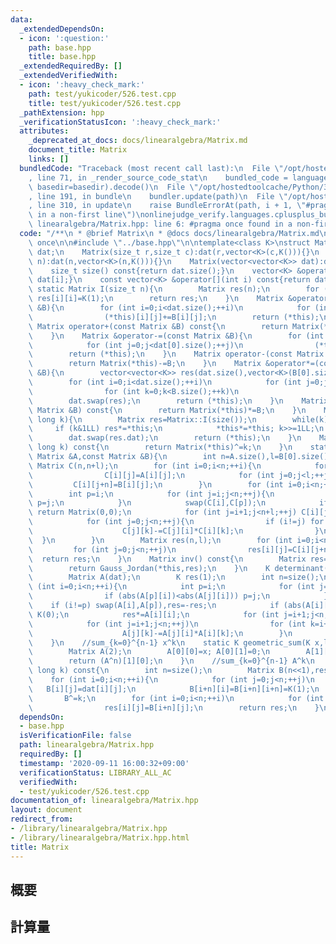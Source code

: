 ```yaml
---
data:
  _extendedDependsOn:
  - icon: ':question:'
    path: base.hpp
    title: base.hpp
  _extendedRequiredBy: []
  _extendedVerifiedWith:
  - icon: ':heavy_check_mark:'
    path: test/yukicoder/526.test.cpp
    title: test/yukicoder/526.test.cpp
  _pathExtension: hpp
  _verificationStatusIcon: ':heavy_check_mark:'
  attributes:
    _deprecated_at_docs: docs/linearalgebra/Matrix.md
    document_title: Matrix
    links: []
  bundledCode: "Traceback (most recent call last):\n  File \"/opt/hostedtoolcache/Python/3.8.5/x64/lib/python3.8/site-packages/onlinejudge_verify/documentation/build.py\"\
    , line 71, in _render_source_code_stat\n    bundled_code = language.bundle(stat.path,\
    \ basedir=basedir).decode()\n  File \"/opt/hostedtoolcache/Python/3.8.5/x64/lib/python3.8/site-packages/onlinejudge_verify/languages/cplusplus.py\"\
    , line 191, in bundle\n    bundler.update(path)\n  File \"/opt/hostedtoolcache/Python/3.8.5/x64/lib/python3.8/site-packages/onlinejudge_verify/languages/cplusplus_bundle.py\"\
    , line 310, in update\n    raise BundleErrorAt(path, i + 1, \"#pragma once found\
    \ in a non-first line\")\nonlinejudge_verify.languages.cplusplus_bundle.BundleErrorAt:\
    \ linearalgebra/Matrix.hpp: line 6: #pragma once found in a non-first line\n"
  code: "/**\n * @brief Matrix\n * @docs docs/linearalgebra/Matrix.md\n */\n\n#pragma\
    \ once\n\n#include \"../base.hpp\"\n\ntemplate<class K>\nstruct Matrix{\n    vector<vector<K>>\
    \ dat;\n    Matrix(size_t r,size_t c):dat(r,vector<K>(c,K())){}\n    Matrix(size_t\
    \ n):dat(n,vector<K>(n,K())){}\n    Matrix(vector<vector<K>> dat):dat(dat){}\n\
    \    size_t size() const{return dat.size();}\n    vector<K> &operator[](int i){return\
    \ dat[i];}\n    const vector<K> &operator[](int i) const{return dat[i];}\n   \
    \ static Matrix I(size_t n){\n        Matrix res(n);\n        for (int i=0;i<n;++i)\
    \ res[i][i]=K(1);\n        return res;\n    }\n    Matrix &operator+=(const Matrix\
    \ &B){\n        for (int i=0;i<dat.size();++i)\n            for (int j=0;j<dat[0].size();++j)\n\
    \                (*this)[i][j]+=B[i][j];\n        return (*this);\n    }\n   \
    \ Matrix operator+(const Matrix &B) const{\n        return Matrix(*this)+=B;\n\
    \    }\n    Matrix &operator-=(const Matrix &B){\n        for (int i=0;i<dat.size();++i)\n\
    \            for (int j=0;j<dat[0].size();++j)\n                (*this)[i][j]-=B[i][j];\n\
    \        return (*this);\n    }\n    Matrix operator-(const Matrix &B) const{\n\
    \        return Matrix(*this)-=B;\n    }\n    Matrix &operator*=(const Matrix\
    \ &B){\n        vector<vector<K>> res(dat.size(),vector<K>(B[0].size(),K()));\n\
    \        for (int i=0;i<dat.size();++i)\n            for (int j=0;j<B[0].size();++j)\n\
    \                for (int k=0;k<B.size();++k)\n                    res[i][j]+=(*this)[i][k]*B[k][j];\n\
    \        dat.swap(res);\n        return (*this);\n    }\n    Matrix operator*(const\
    \ Matrix &B) const{\n        return Matrix(*this)*=B;\n    }\n    Matrix &operator^=(long\
    \ long k){\n        Matrix res=Matrix::I(size());\n        while(k){\n       \
    \     if (k&1LL) res*=*this;\n            *this*=*this; k>>=1LL;\n        }\n\
    \        dat.swap(res.dat);\n        return (*this);\n    }\n    Matrix operator^(long\
    \ long k) const{\n        return Matrix(*this)^=k;\n    }\n    static Matrix Gauss_Jordan(const\
    \ Matrix &A,const Matrix &B){\n        int n=A.size(),l=B[0].size();\n       \
    \ Matrix C(n,n+l);\n        for (int i=0;i<n;++i){\n            for (int j=0;j<n;++j)\n\
    \                C[i][j]=A[i][j];\n            for (int j=0;j<l;++j)\n       \
    \         C[i][j+n]=B[i][j];\n        }\n        for (int i=0;i<n;++i){\n    \
    \        int p=i;\n            for (int j=i;j<n;++j){\n                if (abs(C[p][i])<abs(C[j][i]))\
    \ p=j;\n            }\n            swap(C[i],C[p]);\n            if (abs(C[i][i])<1e-9)\
    \ return Matrix(0,0);\n            for (int j=i+1;j<n+l;++j) C[i][j]/=C[i][i];\n\
    \            for (int j=0;j<n;++j){\n                if (i!=j) for (int k=i+1;k<n+l;++k){\n\
    \                    C[j][k]-=C[j][i]*C[i][k];\n                }\n          \
    \  }\n        }\n        Matrix res(n,l);\n        for (int i=0;i<n;++i)\n   \
    \         for (int j=0;j<n;++j)\n                res[i][j]=C[i][j+n];\n      \
    \  return res;\n    }\n    Matrix inv() const{\n        Matrix res=I(size());\n\
    \        return Gauss_Jordan(*this,res);\n    }\n    K determinant() const{\n\
    \        Matrix A(dat);\n        K res(1);\n        int n=size();\n        for\
    \ (int i=0;i<n;++i){\n            int p=i;\n            for (int j=i;j<n;++j){\n\
    \                if (abs(A[p][i])<abs(A[j][i])) p=j;\n            }\n        \
    \    if (i!=p) swap(A[i],A[p]),res=-res;\n            if (abs(A[i][i])<1e-9) return\
    \ K(0);\n            res*=A[i][i];\n            for (int j=i+1;j<n;++j) A[i][j]/=A[i][i];\n\
    \            for (int j=i+1;j<n;++j)\n                for (int k=i+1;k<n;++k)\n\
    \                    A[j][k]-=A[j][i]*A[i][k];\n        }\n        return res;\n\
    \    }\n    //sum_{k=0}^{n-1} x^k\n    static K geometric_sum(K x,long long n){\n\
    \        Matrix A(2);\n        A[0][0]=x; A[0][1]=0;\n        A[1][0]=1; A[1][1]=1;\n\
    \        return (A^n)[1][0];\n    }\n    //sum_{k=0}^{n-1} A^k\n    Matrix powsum(long\
    \ long k) const{\n        int n=size();\n        Matrix B(n<<1),res(n);\n    \
    \    for (int i=0;i<n;++i){\n            for (int j=0;j<n;++j)\n             \
    \   B[i][j]=dat[i][j];\n            B[i+n][i]=B[i+n][i+n]=K(1);\n        }\n \
    \       B^=k;\n        for (int i=0;i<n;++i)\n            for (int j=0;j<n;++j)\n\
    \                res[i][j]=B[i+n][j];\n        return res;\n    }\n};"
  dependsOn:
  - base.hpp
  isVerificationFile: false
  path: linearalgebra/Matrix.hpp
  requiredBy: []
  timestamp: '2020-09-11 16:00:32+09:00'
  verificationStatus: LIBRARY_ALL_AC
  verifiedWith:
  - test/yukicoder/526.test.cpp
documentation_of: linearalgebra/Matrix.hpp
layout: document
redirect_from:
- /library/linearalgebra/Matrix.hpp
- /library/linearalgebra/Matrix.hpp.html
title: Matrix
---
```

## 概要

## 計算量